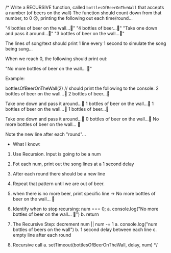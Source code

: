 /*
Write a RECURSIVE function, called `bottlesOfBeerOnTheWall` that accepts a
number (of beers on the wall) The function should count down from that number,
to 0 😞, printing the following out each time/round...

"4 bottles of beer on the wall...🍻"
"4 bottles of beer...🍻"
"Take one down and pass it around...🍺"
"3 bottles of beer on the wall...🍺"

The lines of song/text should print 1 line every 1 second to simulate the song
being sung...

When we reach 0, the following should print out:

"No more bottles of beer on the wall... 🥲"

Example:

bottlesOfBeerOnTheWall(2) // should print the following to the console:
2 bottles of beer on the wall...🍻
2 bottles of beer...🍻

Take one down and pass it around...🍺
1 bottles of beer on the wall...🍺
1 bottles of beer on the wall...🍻
1 bottles of beer...🍻

Take one down and pass it around...🍺
0 bottles of beer on the wall...🍺
No more bottles of beer on the wall... 🥲

Note the new line after each "round"...

- What I know:
1. Use Recursion. Input is going to be a num
2. Fot each num, print out the song lines at a 1 second delay
3. After each round there should be a new line
4. Repeat that pattern until we are out of beer.
5. when there is no more beer, print specific line -> No more bottles of beer on the wall... 🥲

1. Identify when to stop recursing: num === 0;
    a. console.log("No more bottles of beer on the wall... 🥲")
    b. return
2. The Recursive Step: decrement num || num -= 1
    a. console.log("num bottles of beers on the wall")
    b. 1 second delay between each line
    c. empty line after each round
3. Recursive call
    a. setTimeout(bottlesOfBeerOnTheWall, delay, num)
*/
